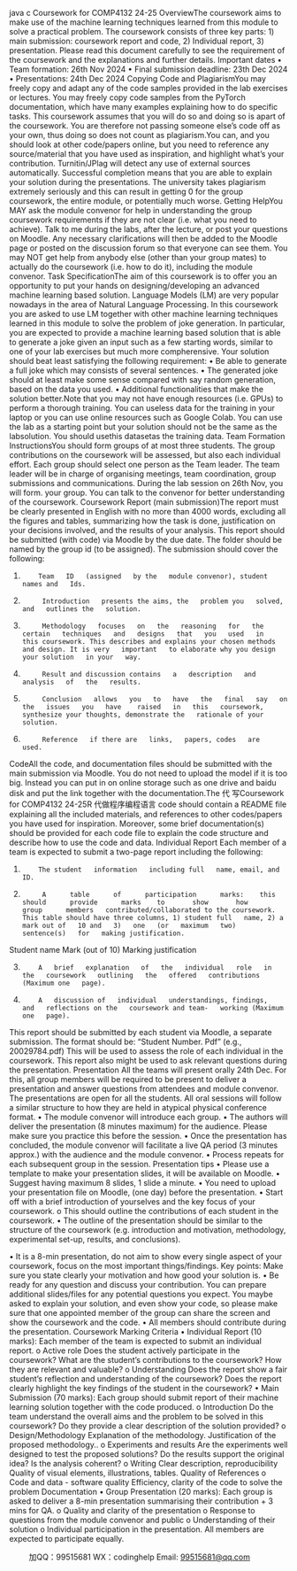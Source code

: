 java c
Coursework   for   COMP4132   24-25
OverviewThe   coursework   aims to   make   use of the   machine   learning techniques   learned from this   module   to   solve   a   practical   problem. The   coursework   consists   of three   key   parts:   1)   main   submission:   coursework   report   and code, 2)   Individual   report, 3)   presentation.
Please   read   this   document   carefully   to   see   the   requirement   of   the   coursework   and   the   explanations   and   further   details.
Important   dates
•          Team formation:   26th   Nov   2024
•            Final submission deadline: 23th   Dec   2024
•            Presentations:   24th   Dec   2024
Copying   Code   and   PlagiarismYou may freely copy and adapt any of the code samples   provided   in the   lab   exercises   or   lectures. You   may   freely   copy   code   samples   from   the   PyTorch   documentation,   which   have   many   examples   explaining   how   to do specific tasks. This coursework assumes that you will do so and   doing   so   is   apart   of the   coursework.   You   are   therefore   not   passing   someone   else’s   code   off   as   your   own,   thus   doing   so   does   not   count   as   plagiarism.You can, and you should look at other code/papers online, but you   need to   reference any   source/material   that   you   have   used   as   inspiration,   and   highlight   what’s   your   contribution.   Turnitin/JPlag   will   detect   any   use   of   external   sources   automatically.   Successful   completion   means   that   you   are   able   to   explain   your   solution   during the   presentations. The   university takes   plagiarism   extremely   seriously   and this   can   result   in getting 0 for the group coursework, the   entire   module,   or   potentially   much worse.
Getting   HelpYou   MAY ask the   module convenor for help in   understanding the group   coursework   requirements   if they      are   not   clear   (i.e.   what   you   need   to   achieve).   Talk   to   me   during   the   labs,   after   the   lecture,   or   post   your   questions   on   Moodle.   Any   necessary   clarifications   will   then   be   added   to   the   Moodle   page   or   posted   on   the   discussion   forum   so   that   everyone   can   see   them.   You   may   NOT   get   help   from   anybody   else   (other      than   your   group   mates)   to   actually   do   the   coursework   (i.e.   how   to   do   it), including the module convenor.
Task   SpecificationThe   aim   of this   coursework   is to   offer you   an   opportunity to   put your   hands   on   designing/developing   an   advanced machine   learning   based solution.   Language   Models (LM) are very   popular   nowadays in the   area   of   Natural   Language   Processing.   In this coursework you are asked to   use   LM together with other   machine   learning techniques   learned   in this   module to solve the   problem of joke generation.   In   particular, you are   expected to   provide a   machine   learning   based solution that   is able to generate   a joke given an   input   such   as a few starting words, similar to one of your   lab exercises   but   much more   compherensive. Your   solution   should   beat   least satisfying the following   requirement:
•          Be able   to   generate   a   full joke which   may   consists   of several   sentences.
•          The    generated   joke   should   at   least   make   some   sense   compared   with   say   random   generation,   based on the   data you   used.
•          Additional functionalities that   make the solution   better.Note that you may not have enough resources (i.e.   GPUs) to   perform   a thorough training. You can useless   data for the training   in your   laptop or you can   use online   resources such as Google Colab. You   can   use the   lab   as   a   starting   point   but   your   solution   should   not   be   the   same   as the   labsolution.   You   should   usethis   datasetas   the   training   data.
Team   Formation   InstructionsYou   should   form   groups   of   at   most   three   students.   The   group   contributions   on   the   coursework   will   be   assessed,   but   also   each   individual   effort.   Each   group   should   select   one   person   as   the   Team   leader.   The   team      leader    will      be    in      charge      of      organising       meetings,    team      coordination,    group      submissions      and   communications.    During   the    lab    session    on    26th       Nov,    you    will    form.    your   group.   You   can   talk   to   the   convenor for   better   understanding of the coursework.
Coursework   Report   (main   submission)The   report   must   be   clearly   presented   in   English   with   no   more than 4000   words,   excluding   all the figures   and tables,   summarizing   how the task   is   done, justification   on your   decisions   involved,   and the   results   of your analysis. This   report should   be submitted   (with code) via   Moodle   by the   due   date. The   folder   should   be   named   by the group   id   (to   be assigned).
The   submission   should   cover   the   following:
1.         Team   ID   (assigned   by the   module convenor), student   names and   Ids.
2.          Introduction   presents the aims, the   problem you   solved,   and   outlines the   solution.
3.          Methodology   focuses   on   the   reasoning   for   the   certain   techniques   and   designs   that   you   used   in   this coursework. This describes and explains your chosen methods and design. It is very   important   to elaborate why you design your solution   in your   way.
4.          Result and discussion contains   a   description   and   analysis   of   the   results.
5.          Conclusion   allows   you   to   have   the   final   say   on   the   issues   you   have    raised   in   this   coursework,   synthesize your thoughts, demonstrate the   rationale of your solution.
6.          Reference   if there are   links,   papers, codes   are   used.
CodeAll the code, and documentation files   should   be   submitted with   the   main   submission   via   Moodle.   You   do   not   need to   upload   the   model   if   it   is   too   big.   Instead   you   can   put   in   on   online   storage   such   as   one   drive   and   baidu disk and   put the   link together with the   documentation.The 代 写Coursework for COMP4132 24-25R
代做程序编程语言  code   should   contain   a   README   file   explaining   all   the   included   materials,   and   references   to   other   codes/papers you   have   used for   inspiration.   Moreover,   some   brief documentation(s)   should   be   provided   for each code file to explain   the   code   structure   and   describe   how to   use   the   code   and   data.
Individual   Report
Each   member of a team   is expected to submit   a two-page   report   including   the   following:
1.         The student   information   including full   name, email, and   ID.
2.          A      table      of      participation      marks:    this       should      provide      marks    to       show       how      group      members   contributed/collaborated to the coursework. This table should have three columns, 1) student full   name, 2) a   mark out of   10 and   3)   one   (or   maximum   two)   sentence(s)   for   making justification.
Student   name
Mark   (out of   10)
Marking justification
   
   
   
3.         A   brief   explanation   of   the   individual   role   in   the   coursework   outlining   the   offered   contributions   (Maximum one   page).
4.         A   discussion of   individual   understandings, findings,   and   reflections on the   coursework and team-   working (Maximum one   page).
This   report   should   be   submitted   by   each   student via   Moodle,   a   separate   submission. The   format   should   be:
“Student   Number.   Pdf”   (e.g.,   20029784.pdf)
This will   be   used to assess the   role of each   individual   in the coursework. This   report   also   might   be   used to   ask   relevant questions during the   presentation.
Presentation
All   the   teams   will   present   orally   24th   Dec.   For   this,   all   group   members   will   be   required   to   be   present   to
deliver a   presentation and answer questions from   attendees   and   module   convenor.   The   presentations are open for   all the   students.
All oral sessions will follow a similar structure to how they are held in atypical physical conference format.
•          The   module convenor will   introduce   each group.
•          The   authors   will   deliver   the    presentation   (8   minutes   maximum)   for   the   audience.   Please   make   sure you   practice this   before the session.
•          Once   the    presentation    has   concluded,   the   module   convenor   will   facilitate   a   live   QA   period   (3   minutes approx.) with the audience and the   module convenor.
•          Process   repeats for   each   subsequent   group   in the   session.
Presentation tips
•          Please   use a   template   to   make   your   presentation   slides,   it   will   be   available   on   Moodle.
•          Suggest   having   maximum 8   slides,   1   slide   a   minute.
•          You   need to   upload your   presentation file on   Moodle,   (one   day)   before the   presentation.
•          Start off with a   brief   introduction   of   yourselves   and   the   key   focus   of your   coursework.
o   This should outline the contributions of each   student   in   the   coursework.
•          The outline of the presentation should be similar to the structure of the coursework      (e.g.   introduction and   motivation,   methodology, experimental set-up,   results, and conclusions).


•          It   is   a   8-min   presentation,   do   not   aim   to   show   every   single   aspect   of your   coursework,   focus   on   the   most   important things/findings.   Key   points:   Make sure you state   clearly your   motivation   and   how good your solution   is.
•          Be   ready   for   any   question   and   discuss   your   contribution.   You   can   prepare   additional   slides/files   for any potential questions you expect. You maybe asked to explain your solution, and even show   your   code,   so   please   make   sure   that   one   appointed   member   of the   group   can   share   the   screen   and show the coursework   and the   code.
•          All   members should contribute during   the   presentation.
Coursework   Marking   Criteria
•          Individual   Report   (10   marks): Each member of   the team is expected to submit an individual report.
o   Active   role
               Does the student actively   participate   in the coursework?
               What   are the   student’s   contributions to the   coursework?   How they   are   relevant   and valuable?
o   Understanding
               Does    the      report    show      a    fair      student’s       reflection    and       understanding    of      the   coursework?
               Does the report clearly highlight the key findings of   the student in the coursework?
•          Main   Submission   (70   marks):   Each group   should   submit   report   of their   machine   learning solution      together with the code   produced.
o   Introduction
               Do   the   team   understand   the   overall   aims   and   the   problem   to   be   solved   in   this   coursework?
               Do they   provide a clear description of the   solution   provided?
o   Design/Methodology
               Explanation of the   methodology.
               Justification of the   proposed   methodology..
o   Experiments   and   results
               Are the experiments well designed to test the   proposed   solutions?
               Do the   results support the original   idea?
               Is the analysis   coherent?
o   Writing
               Clear description,   reproducibility
               Quality of visual elements, illustrations, tables.
               Quality of   References
o   Code   and   data   -   software   quality
               Efficiency, clarity of the code   to   solve the   problem
               Documentation
•          Group   Presentation   (20   marks):   Each   group   is   asked to   deliver   a   8-min   presentation   summarising      their contribution +   3   mins for   QA.
o   Quality and clarity of the   presentation
o   Response to   questions from the   module convenor   and   public
o   Understanding of their solution
o   Individual    participation    in    the    presentation.    All    members    are    expected    to    participate   equally.



   

         
加QQ：99515681  WX：codinghelp  Email: 99515681@qq.com
